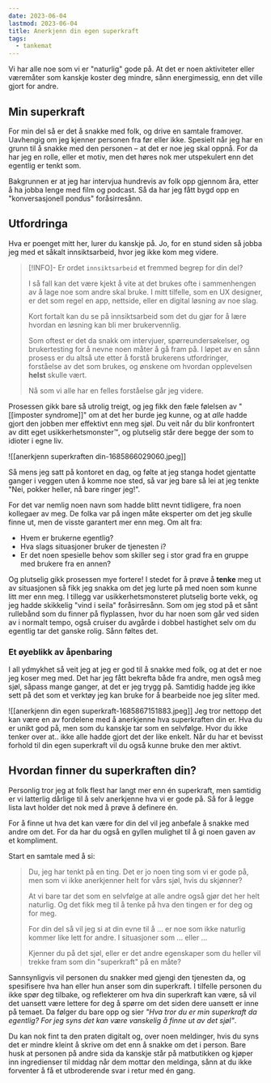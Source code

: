 ```yaml
---
date: 2023-06-04
lastmod: 2023-06-04
title: Anerkjenn din egen superkraft
tags:
  - tankemat
---
```

Vi har alle noe som vi er "naturlig" gode på. At det er noen aktiviteter eller væremåter som kanskje koster deg mindre, sånn energimessig, enn det ville gjort for andre.

## Min superkraft

For min del så er det å snakke med folk, og drive en samtale framover. Uavhengig om jeg kjenner personen fra før eller ikke. Spesielt når jeg har en grunn til å snakke med den personen – at det er noe jeg skal oppnå. For da har jeg en rolle, eller et motiv, men det høres nok mer utspekulert enn det egentlig er tenkt som.

Bakgrunnen er at jeg har intervjua hundrevis av folk opp gjennom åra, etter å ha jobba lenge med film og podcast. Så da har jeg fått bygd opp en "konversasjonell pondus" foråsirresånn.

## Utfordringa

Hva er poenget mitt her, lurer du kanskje på. Jo, for en stund siden så jobba jeg med et såkalt innsiktsarbeid, hvor jeg ikke kom meg videre.

> [!INFO]- Er ordet `innsiktsarbeid` et fremmed begrep for din del?
>
> I så fall kan det være kjekt å vite at det brukes ofte i sammenhengen av å lage noe som andre skal bruke. I mitt tilfelle, som en UX designer, er det som regel en app, nettside, eller en digital løsning av noe slag.
> 
> Kort fortalt kan du se på innsiktsarbeid som det du gjør for å lære hvordan en løsning kan bli mer brukervennlig. 
> 
> Som oftest er det da snakk om intervjuer, spørreundersøkelser, og brukertesting for å nevne noen måter å gå fram på. I løpet av en sånn prosess er du altså ute etter å forstå brukerens utfordringer, forståelse av det som brukes, og ønskene om hvordan opplevelsen **helst** skulle vært.
> 
> Nå som vi alle har en felles forståelse går jeg videre. 

Prosessen gikk bare så utrolig treigt, og jeg fikk den fæle følelsen av "[[imposter syndrome]]" om at det her burde jeg kunne, og at *alle* hadde gjort den jobben mer effektivt enn meg sjøl. Du veit når du blir konfrontert av ditt eget usikkerhetsmonster™, og plutselig står dere begge der som to idioter i egne liv.

![[anerkjenn superkraften din-1685866029060.jpeg]]

Så mens jeg satt på kontoret en dag, og følte at jeg stanga hodet gjentatte ganger i veggen uten å komme noe sted, så var jeg bare så lei at jeg tenkte "Nei, pokker heller, nå bare ringer jeg!". 

For det var nemlig noen navn som hadde blitt nevnt tidligere, fra noen kollegaer av meg. De folka var på ingen måte eksperter om det jeg skulle finne ut, men de visste garantert mer enn meg. Om alt fra:
- Hvem er brukerne egentlig?
- Hva slags situasjoner bruker de tjenesten i?
- Er det noen spesielle behov som skiller seg i stor grad fra en gruppe med brukere fra en annen?

Og plutselig gikk prosessen mye fortere! I stedet for å prøve å **tenke** meg ut av situasjonen så fikk jeg snakka om det jeg lurte på med noen som kunne litt mer enn meg. I tillegg var usikkerhetsmonsteret plutselig borte vekk, og jeg hadde skikkelig "vind i seila" foråsirresånn. Som om jeg stod på et sånt rullebånd som du finner på flyplassen, hvor du har noen som går ved siden av i normalt tempo, også cruiser du avgårde i dobbel hastighet selv om du egentlig tar det ganske rolig. Sånn føltes det.

### Et øyeblikk av åpenbaring

I all ydmykhet så veit jeg at jeg er god til å snakke med folk, og at det er noe jeg koser meg med. Det har jeg fått bekrefta både fra andre, men også meg sjøl, såpass mange ganger, at det er jeg trygg på. Samtidig hadde jeg ikke sett på det som et verktøy jeg kan bruke for å bearbeide noe jeg sliter med.

![[anerkjenn din egen superkraft-1685867151883.jpeg]]
Jeg tror nettopp det kan være en av fordelene med å anerkjenne hva superkraften din er. Hva du er unikt god på, men som du kanskje tar som en selvfølge. Hvor du ikke tenker over at.. ikke alle hadde gjort det der like enkelt. Når du har et bevisst forhold til din egen superkraft vil du også kunne bruke den mer aktivt.

## Hvordan finner du superkraften din?

Personlig tror jeg at folk flest har langt mer enn én superkraft, men samtidig er vi latterlig dårlige til å selv anerkjenne hva vi er gode på. Så for å legge lista lavt holder det nok med å prøve å definere én.

For å finne ut hva det kan være for din del vil jeg anbefale å snakke med andre om det. For da har du også en gyllen mulighet til å gi noen gaven av et kompliment.

Start en samtale med å si:

> Du, jeg har tenkt på en ting. Det er jo noen ting som vi er gode på, men som vi ikke anerkjenner helt for vårs sjøl, hvis du skjønner?
> 
> At vi bare tar det som en selvfølge at alle andre også gjør det her helt naturlig. Og det fikk meg til å tenke på hva den tingen er for deg og for meg.
> 
> For din del så vil jeg si at din evne til å ... er noe som ikke naturlig kommer like lett for andre. I situasjoner som ... eller ... 
> 
> Kjenner du på det sjøl, eller er det andre egenskaper som du heller vil trekke fram som din "superkraft" på en måte?

Sannsynligvis vil personen du snakker med gjengi den tjenesten da, og spesifisere hva han eller hun anser som din superkraft. I tilfelle personen du ikke spør deg tilbake, og reflekterer om hva din superkraft kan være, så vil det uansett være lettere for deg å spørre om det siden dere uansett er inne på temaet. Da følger du bare opp og sier *"Hva tror du er min superkraft da egentlig? For jeg syns det kan være vanskelig å finne ut av det sjøl"*.

Du kan nok fint ta den praten digitalt og, over noen meldinger, hvis du syns det er mindre kleint å skrive om det enn å snakke om det i person. Bare husk at personen på andre sida da kanskje står på matbutikken og kjøper inn ingredienser til middag når dem mottar den meldinga, sånn at du ikke forventer å få et utbroderende svar i retur med én gang.
